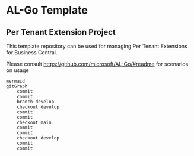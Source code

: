 # AL-Go Template
## Per Tenant Extension Project
This template repository can be used for managing Per Tenant Extensions for Business Central.

Please consult https://github.com/microsoft/AL-Go/#readme for scenarios on usage

```
mermaid
gitGraph
    commit
    commit
    branch develop
    checkout develop
    commit
    commit
    checkout main
    commit
    commit
    checkout develop
    commit
    commit
```
